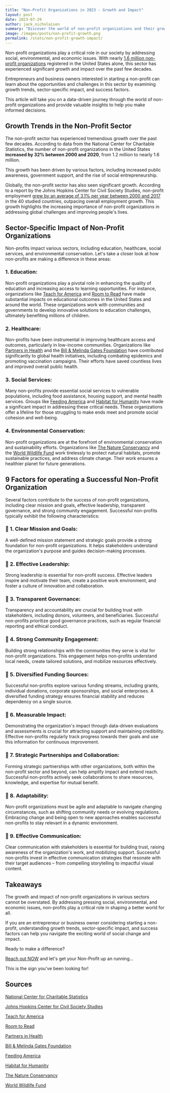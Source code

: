 ```yaml
---
title: "Non-Profit Organizations in 2023 - Growth and Impact"
layout: post
date: 2023-07-29
author: jack_nicholaisen
summary: "Discover the world of non-profit organizations and their growth in various sectors, backed by data and statistics. Uncover success factors, challenges, and opportunities for those considering entering the non-profit arena. Dive in and let us guide you through this fascinating world of social change and impact!"
image: /images/posts/non-profit-growth.png
permalink: /stats/non-profit-growth-impact/
---
```


Non-profit organizations play a critical role in our society by addressing social, environmental, and economic issues. With nearly [1.6 million non-profit organizations](https://nccs.urban.org/project/nonprofit-sector-brief) registered in the United States alone, this sector has experienced significant growth and impact over the past few decades. 

Entrepreneurs and business owners interested in starting a non-profit can learn about the opportunities and challenges in this sector by examining growth trends, sector-specific impact, and success factors. 

This article will take you on a data-driven journey through the world of non-profit organizations and provide valuable insights to help you make informed decisions.

## Growth Trends in the Non-Profit Sector

The non-profit sector has experienced tremendous growth over the past few decades. According to data from the National Center for Charitable Statistics, the number of non-profit organizations in the United States **increased by 32% between 2000 and 2020**, from 1.2 million to nearly 1.6 million. 

This growth has been driven by various factors, including increased public awareness, government support, and the rise of social entrepreneurship.

Globally, the non-profit sector has also seen significant growth. According to a report by the Johns Hopkins Center for Civil Society Studies, non-profit employment [grew by an average of 3.1% per year between 2000 and 2017](https://ccss.jhu.edu/global-civil-society-employment-update/) in the 40 studied countries, outpacing overall employment growth. This growth highlights the increasing importance of non-profit organizations in addressing global challenges and improving people's lives.

## Sector-Specific Impact of Non-Profit Organizations

Non-profits impact various sectors, including education, healthcare, social services, and environmental conservation. Let's take a closer look at how non-profits are making a difference in these areas:

### 1.  Education:

Non-profit organizations play a pivotal role in enhancing the quality of education and increasing access to learning opportunities. For instance, organizations like [Teach for America](https://www.teachforamerica.org/) and [Room to Read](https://www.roomtoread.org/) have made substantial impacts on educational outcomes in the United States and around the world. These organizations work with communities and governments to develop innovative solutions to education challenges, ultimately benefiting millions of children.

### 2.  Healthcare:

Non-profits have been instrumental in improving healthcare access and outcomes, particularly in low-income communities. Organizations like [Partners in Health](https://www.pih.org/) and the [Bill & Melinda Gates Foundation](https://www.gatesfoundation.org/) have contributed significantly to global health initiatives, including combating epidemics and promoting vaccination campaigns. Their efforts have saved countless lives and improved overall public health.

### 3.  Social Services:

Many non-profits provide essential social services to vulnerable populations, including food assistance, housing support, and mental health services. Groups like [Feeding America](https://www.feedingamerica.org/) and [Habitat for Humanity](https://www.habitat.org/) have made a significant impact in addressing these critical needs. These organizations offer a lifeline for those struggling to make ends meet and promote social cohesion and well-being.

### 4.  Environmental Conservation:

Non-profit organizations are at the forefront of environmental conservation and sustainability efforts. Organizations like [The Nature Conservancy](https://www.nature.org/) and the [World Wildlife Fund](https://www.worldwildlife.org/) work tirelessly to protect natural habitats, promote sustainable practices, and address climate change. Their work ensures a healthier planet for future generations.

## 9 Factors for operating a Successful Non-Profit Organization

Several factors contribute to the success of non-profit organizations, including clear mission and goals, effective leadership, transparent governance, and strong community engagement. Successful non-profits typically exhibit the following characteristics:

### 🔑 1.  Clear Mission and Goals: 

A well-defined mission statement and strategic goals provide a strong foundation for non-profit organizations. It helps stakeholders understand the organization's purpose and guides decision-making processes.

### 🔑 2.  Effective Leadership: 

Strong leadership is essential for non-profit success. Effective leaders inspire and motivate their team, create a positive work environment, and foster a culture of innovation and collaboration.

### 🔑 3.  Transparent Governance: 

Transparency and accountability are crucial for building trust with stakeholders, including donors, volunteers, and beneficiaries. Successful non-profits prioritize good governance practices, such as regular financial reporting and ethical conduct.

### 🔑 4.  Strong Community Engagement: 

Building strong relationships with the communities they serve is vital for non-profit organizations. This engagement helps non-profits understand local needs, create tailored solutions, and mobilize resources effectively.

### 🔑 5.  Diversified Funding Sources: 

Successful non-profits explore various funding streams, including grants, individual donations, corporate sponsorships, and social enterprises. A diversified funding strategy ensures financial stability and reduces dependency on a single source.

### 🔑 6.  Measurable Impact: 

Demonstrating the organization's impact through data-driven evaluations and assessments is crucial for attracting support and maintaining credibility. Effective non-profits regularly track progress towards their goals and use this information for continuous improvement.

### 🔑 7.  Strategic Partnerships and Collaboration: 

Forming strategic partnerships with other organizations, both within the non-profit sector and beyond, can help amplify impact and extend reach. Successful non-profits actively seek collaborations to share resources, knowledge, and expertise for mutual benefit.

### 🔑 8.  Adaptability: 

Non-profit organizations must be agile and adaptable to navigate changing circumstances, such as shifting community needs or evolving regulations. Embracing change and being open to new approaches enables successful non-profits to stay relevant in a dynamic environment.

### 🔑 9.  Effective Communication: 

Clear communication with stakeholders is essential for building trust, raising awareness of the organization's work, and mobilizing support. Successful non-profits invest in effective communication strategies that resonate with their target audiences – from compelling storytelling to impactful visual content.

## Takeaways

The growth and impact of non-profit organizations in various sectors cannot be overstated. By addressing pressing social, environmental, and economic issues, non-profits play a critical role in shaping a better world for all. 

If you are an entrepreneur or business owner considering starting a non-profit, understanding growth trends, sector-specific impact, and success factors can help you navigate the exciting world of social change and impact. 

Ready to make a difference? 

[Reach out NOW](https://calendly.com/businessinitiative/30-minute-consultation-call) and let's get your Non-Profit up an running...

This is the sign you've been looking for!

## Sources

[National Center for Charitable Statistics](https://nccs.urban.org/project/nonprofit-sector-brief)

[Johns Hopkins Center for Civil Society Studies](https://ccss.jhu.edu/global-civil-society-employment-update/)

[Teach for America](https://www.teachforamerica.org/)

[Room to Read](https://www.roomtoread.org/)

[Partners in Health](https://www.pih.org/)

[Bill & Melinda Gates Foundation](https://www.gatesfoundation.org/)

[Feeding America](https://www.feedingamerica.org/)

[Habitat for Humanity](https://www.habitat.org/)

[The Nature Conservancy](https://www.nature.org/)

[World Wildlife Fund](https://www.worldwildlife.org/)